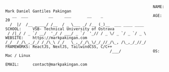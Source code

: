 ```
                                                                 NAME:       Mark Daniel Gantiles Pakingan   
   __  ___         __     ___       __    _                      AGE:        20
  /  |/  /__ _____/ /__  / _ \___ _/ /__ (_)__  ___ ____ ____    SCHOOL:     VŠB- Technical University of Ostrava
 / /|_/ / _ `/ __/  '_/ / ___/ _ `/  '_// / _ \/ _ `/ _ `/ _ \   WEBSITE:    https://markpakingan.com
/_/  /_/\_,_/_/ /_/\_\ /_/   \_,_/_/\_\/_/_//_/\_, /\_,_/_//_/   FRAMEWORKS: ReactJS, NextJS, TailwindCSS, C/C++
                                              /___/              OS:         Mac / Linux
                                                                 EMAIL:      contact@markpakingan.com
                                                                     
```                                                                  


<!--
**mrkpkngn/mrkpkngn** is a ✨ _special_ ✨ repository because its `README.md` (this file) appears on your GitHub profile.

Here are some ideas to get you started:

- 🔭 I’m currently working on ...
- 🌱 I’m currently learning ...
- 👯 I’m looking to collaborate on ...
- 🤔 I’m looking for help with ...
- 💬 Ask me about ...
- 📫 How to reach me: ...
- 😄 Pronouns: ...
- ⚡ Fun fact: ...
-->

